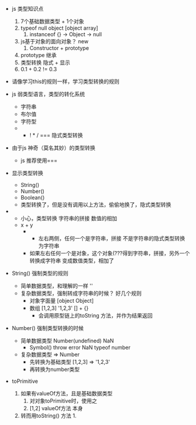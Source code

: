 - js 类型知识点
   1.  7个基础数据类型 + 1个对象
   2.  typeof  null  object [object array]
       1.  instanceof {} ->  Object -> null
   3. js基于对象的面向对象？ new 
       1. Constructor + prototype
   4. prototype  继承
   5. 类型转换  隐式 + 显示  
   6. 0.1 + 0.2 != 0.3

- 请像学习this的规则一样，学习类型转换的规则

- js 弱类型语言，类型的转化系统
    - 字符串
    - 布尔值
    - 字符型
    - + ! * /  ===   隐式类型转换
- 由于js  神奇（莫名其妙）的类型转换
    - js 推荐使用===

- 显示类型转换
    - String()
    - Number()
    - Boolean()
    - 类型转换了，但是没有调用以上方法，偷偷地换了，隐式类型转换

-  + 小心，类型转换    字符串的拼接 数值的相加
   -  x + y
      -  + 左右两侧，任何一个是字符串，拼接  不是字符串的隐式类型转换为字符串
      -  如果左右任何一个是对象，这个对象(???得到字符串，拼接，另外一个转换成字符串   变成数值类型，相加了

- String() 强制类型的规则
    - 简单数据类型，和理解的一样 ''
    - 复杂数据类型，强制转成字符串的时候？  好几个规则
        - 对象字面量  [object Object]
        - 数组 [1,2,3] '1,2,3'    [] + {}
            - 会调用原型链上的toString 方法，并作为结果返回

- Number() 强制类型转换的时候
    - 简单数据类型 Number(undefined) NaN
        - Symbol() throw error NaN typeof number
    - 复杂数据类型 => Number
        - 先转换为基础类型 [1,2,3] => '1,2,3'
        - 再转换为number类型


- toPrimitive 
    1. 如果有valueOf方法，且是基础数据类型
        1. 对对象toPrimitive时，使用之
        2. [1,2] valueOf方法 本身
    2. 转而用toString() 方法
       1. 